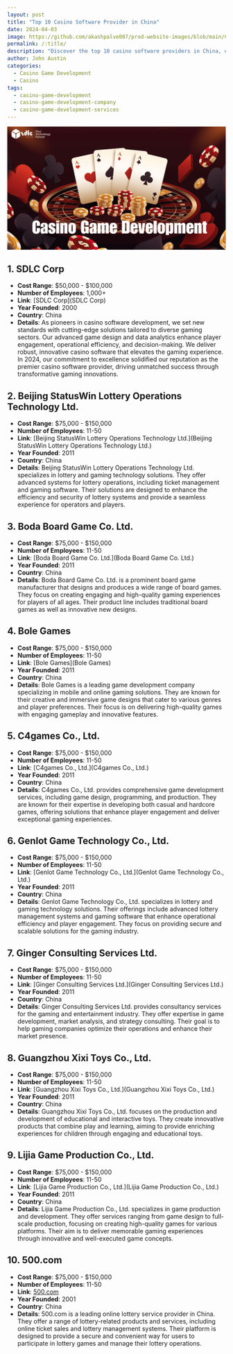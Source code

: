 ```yaml
---
layout: post
title: "Top 10 Casino Software Provider in China"
date: 2024-04-03
image: https://github.com/akashpalve007/prod-website-images/blob/main/Casino%20Game%20Development%20Company.png?raw=true
permalink: /:title/
description: "Discover the top 10 casino software providers in China, offering cutting-edge solutions for gaming platforms and seamless integration."
author: John Austin
categories: 
  - Casino Game Development
  - Casino
tags:
  - casino-game-development
  - casino-game-development-company
  - casino-game-development-services
---
```

![Casino Games](https://github.com/akashpalve007/prod-website-images/blob/main/Casino%20Game%20Development%20Company.png?raw=true)



## 1. SDLC Corp
- **Cost Range**: $50,000 - $100,000
- **Number of Employees**: 1,000+
- **Link**: [SDLC Corp](SDLC Corp)
- **Year Founded**: 2000
- **Country**: China
- **Details**: As pioneers in casino software development, we set new standards with cutting-edge solutions tailored to diverse gaming sectors. Our advanced game design and data analytics enhance player engagement, operational efficiency, and decision-making. We deliver robust, innovative casino software that elevates the gaming experience. In 2024, our commitment to excellence solidified our reputation as the premier casino software provider, driving unmatched success through transformative gaming innovations.

## 2. Beijing StatusWin Lottery Operations Technology Ltd.
- **Cost Range**: $75,000 - $150,000
- **Number of Employees**: 11-50
- **Link**: [Beijing StatusWin Lottery Operations Technology Ltd.](Beijing StatusWin Lottery Operations Technology Ltd.)
- **Year Founded**: 2011
- **Country**: China
- **Details**: Beijing StatusWin Lottery Operations Technology Ltd. specializes in lottery and gaming technology solutions. They offer advanced systems for lottery operations, including ticket management and gaming software. Their solutions are designed to enhance the efficiency and security of lottery systems and provide a seamless experience for operators and players.

## 3. Boda Board Game Co. Ltd.
- **Cost Range**: $75,000 - $150,000
- **Number of Employees**: 11-50
- **Link**: [Boda Board Game Co. Ltd.](Boda Board Game Co. Ltd.)
- **Year Founded**: 2011
- **Country**: China
- **Details**: Boda Board Game Co. Ltd. is a prominent board game manufacturer that designs and produces a wide range of board games. They focus on creating engaging and high-quality gaming experiences for players of all ages. Their product line includes traditional board games as well as innovative new designs.

## 4. Bole Games
- **Cost Range**: $75,000 - $150,000
- **Number of Employees**: 11-50
- **Link**: [Bole Games](Bole Games)
- **Year Founded**: 2011
- **Country**: China
- **Details**: Bole Games is a leading game development company specializing in mobile and online gaming solutions. They are known for their creative and immersive game designs that cater to various genres and player preferences. Their focus is on delivering high-quality games with engaging gameplay and innovative features.

## 5. C4games Co., Ltd.
- **Cost Range**: $75,000 - $150,000
- **Number of Employees**: 11-50
- **Link**: [C4games Co., Ltd.](C4games Co., Ltd.)
- **Year Founded**: 2011
- **Country**: China
- **Details**: C4games Co., Ltd. provides comprehensive game development services, including game design, programming, and production. They are known for their expertise in developing both casual and hardcore games, offering solutions that enhance player engagement and deliver exceptional gaming experiences.

## 6. Genlot Game Technology Co., Ltd.
- **Cost Range**: $75,000 - $150,000
- **Number of Employees**: 11-50
- **Link**: [Genlot Game Technology Co., Ltd.](Genlot Game Technology Co., Ltd.)
- **Year Founded**: 2011
- **Country**: China
- **Details**: Genlot Game Technology Co., Ltd. specializes in lottery and gaming technology solutions. Their offerings include advanced lottery management systems and gaming software that enhance operational efficiency and player engagement. They focus on providing secure and scalable solutions for the gaming industry.

## 7. Ginger Consulting Services Ltd.
- **Cost Range**: $75,000 - $150,000
- **Number of Employees**: 11-50
- **Link**: [Ginger Consulting Services Ltd.](Ginger Consulting Services Ltd.)
- **Year Founded**: 2011
- **Country**: China
- **Details**: Ginger Consulting Services Ltd. provides consultancy services for the gaming and entertainment industry. They offer expertise in game development, market analysis, and strategy consulting. Their goal is to help gaming companies optimize their operations and enhance their market presence.

## 8. Guangzhou Xixi Toys Co., Ltd.
- **Cost Range**: $75,000 - $150,000
- **Number of Employees**: 11-50
- **Link**: [Guangzhou Xixi Toys Co., Ltd.](Guangzhou Xixi Toys Co., Ltd.)
- **Year Founded**: 2011
- **Country**: China
- **Details**: Guangzhou Xixi Toys Co., Ltd. focuses on the production and development of educational and interactive toys. They create innovative products that combine play and learning, aiming to provide enriching experiences for children through engaging and educational toys.

## 9. Lijia Game Production Co., Ltd.
- **Cost Range**: $75,000 - $150,000
- **Number of Employees**: 11-50
- **Link**: [Lijia Game Production Co., Ltd.](Lijia Game Production Co., Ltd.)
- **Year Founded**: 2011
- **Country**: China
- **Details**: Lijia Game Production Co., Ltd. specializes in game production and development. They offer services ranging from game design to full-scale production, focusing on creating high-quality games for various platforms. Their aim is to deliver memorable gaming experiences through innovative and well-executed game concepts.

## 10. 500.com
- **Cost Range**: $75,000 - $150,000
- **Number of Employees**: 11-50
- **Link**: [500.com](500.com)
- **Year Founded**: 2001
- **Country**: China
- **Details**: 500.com is a leading online lottery service provider in China. They offer a range of lottery-related products and services, including online ticket sales and lottery management systems. Their platform is designed to provide a secure and convenient way for users to participate in lottery games and manage their lottery operations.

